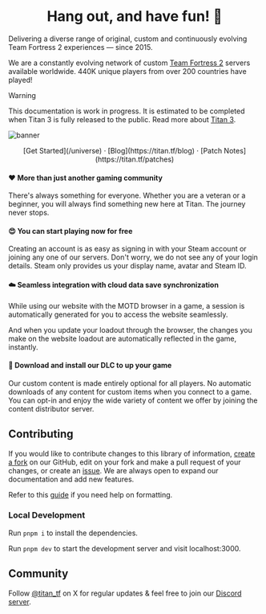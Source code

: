 <h1 align="center">
  Hang out, and have fun! 🎉
</h1>

Delivering a diverse range of original, custom and continuously evolving Team Fortress 2 experiences — since 2015.

We are a constantly evolving network of custom [Team Fortress 2](https://teamfortress.com) servers available worldwide. 440K unique players from over 200 countries have played!

> [!WARNING]
> This documentation is work in progress. It is estimated to be completed when Titan 3 is fully released to the public. Read more about [Titan 3](/universe/titan3).

![banner](https://titan.tf/images/17.png)

<p align="center">
  [Get Started](/universe) · [Blog](https://titan.tf/blog) · [Patch Notes](https://titan.tf/patches)
</p>

#### ❤️ More than just another gaming community

There's always something for everyone. Whether you are a veteran or a beginner, you will always find something new here at Titan. The journey never stops.

#### 😍 You can start playing now for free

Creating an account is as easy as signing in with your Steam account or joining any one of our servers. Don't worry, we do not see any of your login details. Steam only provides us your display name, avatar and Steam ID.

#### ☁️ Seamless integration with cloud data save synchronization

While using our website with the MOTD browser in a game, a session is automatically generated for you to access the website seamlessly.

And when you update your loadout through the browser, the changes you make on the website loadout are automatically reflected in the game, instantly.

#### 📂 Download and install our DLC to up your game

Our custom content is made entirely optional for all players. No automatic downloads of any content for custom items when you connect to a game. You can opt-in and enjoy the wide variety of content we offer by joining the content distributor server.

## Contributing

If you would like to contribute changes to this library of information, [create a fork](https://github.com/titantf/Docs/fork) on our GitHub, edit on your fork and make a pull request of your changes, or create an [issue](https://github.com/titantf/Docs/issues/new). We are always open to expand our documentation and add new features.

Refer to this [guide](https://nextra.site/docs/guide) if you need help on formatting.

### Local Development

Run `pnpm i` to install the dependencies.

Run `pnpm dev` to start the development server and visit localhost:3000.

## Community

Follow [@titan_tf](https://titan.tf/twitter) on X for regular updates & feel free to join our [Discord server](https://titan.tf/discord).
